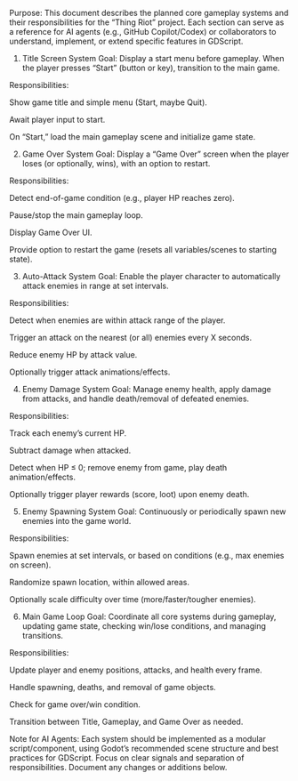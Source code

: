 Purpose:
This document describes the planned core gameplay systems and their responsibilities for the “Thing Riot” project. Each section can serve as a reference for AI agents (e.g., GitHub Copilot/Codex) or collaborators to understand, implement, or extend specific features in GDScript.

1. Title Screen System
Goal:
Display a start menu before gameplay. When the player presses “Start” (button or key), transition to the main game.

Responsibilities:

Show game title and simple menu (Start, maybe Quit).

Await player input to start.

On “Start,” load the main gameplay scene and initialize game state.

2. Game Over System
Goal:
Display a “Game Over” screen when the player loses (or optionally, wins), with an option to restart.

Responsibilities:

Detect end-of-game condition (e.g., player HP reaches zero).

Pause/stop the main gameplay loop.

Display Game Over UI.

Provide option to restart the game (resets all variables/scenes to starting state).

3. Auto-Attack System
Goal:
Enable the player character to automatically attack enemies in range at set intervals.

Responsibilities:

Detect when enemies are within attack range of the player.

Trigger an attack on the nearest (or all) enemies every X seconds.

Reduce enemy HP by attack value.

Optionally trigger attack animations/effects.

4. Enemy Damage System
Goal:
Manage enemy health, apply damage from attacks, and handle death/removal of defeated enemies.

Responsibilities:

Track each enemy’s current HP.

Subtract damage when attacked.

Detect when HP ≤ 0; remove enemy from game, play death animation/effects.

Optionally trigger player rewards (score, loot) upon enemy death.

5. Enemy Spawning System
Goal:
Continuously or periodically spawn new enemies into the game world.

Responsibilities:

Spawn enemies at set intervals, or based on conditions (e.g., max enemies on screen).

Randomize spawn location, within allowed areas.

Optionally scale difficulty over time (more/faster/tougher enemies).

6. Main Game Loop
Goal:
Coordinate all core systems during gameplay, updating game state, checking win/lose conditions, and managing transitions.

Responsibilities:

Update player and enemy positions, attacks, and health every frame.

Handle spawning, deaths, and removal of game objects.

Check for game over/win condition.

Transition between Title, Gameplay, and Game Over as needed.

Note for AI Agents:
Each system should be implemented as a modular script/component, using Godot’s recommended scene structure and best practices for GDScript. Focus on clear signals and separation of responsibilities.
Document any changes or additions below.
